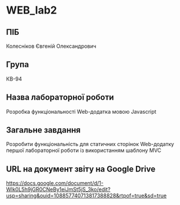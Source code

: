 # WEB_lab2

## ПІБ
Колесніков Євгеній Олександрович
## Група
КВ-94
## Назва лабораторної роботи
Розробка функціональності Web-додатка мовою Javascript
## Загальне завдання
Розробити функціональність для статичних сторінок Web-додатку першої лабораторної роботи із використанням шаблону MVC
## URL на документ звіту на Google Drive
https://docs.google.com/document/d/1-Wlk0L5h9jGR0CNeBy1eiJmSt5jS_3ko/edit?usp=sharing&ouid=108857740713817388828&rtpof=true&sd=true
